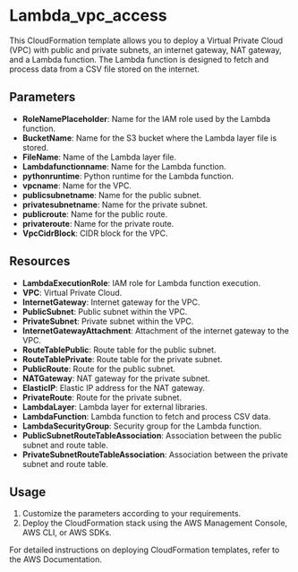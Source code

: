 # Lambda_vpc_access

This CloudFormation template allows you to deploy a Virtual Private Cloud (VPC) with public and private subnets, an internet gateway, NAT gateway, and a Lambda function. The Lambda function is designed to fetch and process data from a CSV file stored on the internet.

## Parameters

- **RoleNamePlaceholder**: Name for the IAM role used by the Lambda function.
- **BucketName**: Name for the S3 bucket where the Lambda layer file is stored.
- **FileName**: Name of the Lambda layer file.
- **Lambdafunctionname**: Name for the Lambda function.
- **pythonruntime**: Python runtime for the Lambda function.
- **vpcname**: Name for the VPC.
- **publicsubnetname**: Name for the public subnet.
- **privatesubnetname**: Name for the private subnet.
- **publicroute**: Name for the public route.
- **privateroute**: Name for the private route.
- **VpcCidrBlock**: CIDR block for the VPC.

## Resources

- **LambdaExecutionRole**: IAM role for Lambda function execution.
- **VPC**: Virtual Private Cloud.
- **InternetGateway**: Internet gateway for the VPC.
- **PublicSubnet**: Public subnet within the VPC.
- **PrivateSubnet**: Private subnet within the VPC.
- **InternetGatewayAttachment**: Attachment of the internet gateway to the VPC.
- **RouteTablePublic**: Route table for the public subnet.
- **RouteTablePrivate**: Route table for the private subnet.
- **PublicRoute**: Route for the public subnet.
- **NATGateway**: NAT gateway for the private subnet.
- **ElasticIP**: Elastic IP address for the NAT gateway.
- **PrivateRoute**: Route for the private subnet.
- **LambdaLayer**: Lambda layer for external libraries.
- **LambdaFunction**: Lambda function to fetch and process CSV data.
- **LambdaSecurityGroup**: Security group for the Lambda function.
- **PublicSubnetRouteTableAssociation**: Association between the public subnet and route table.
- **PrivateSubnetRouteTableAssociation**: Association between the private subnet and route table.

## Usage

1. Customize the parameters according to your requirements.
2. Deploy the CloudFormation stack using the AWS Management Console, AWS CLI, or AWS SDKs.

For detailed instructions on deploying CloudFormation templates, refer to the AWS Documentation.
